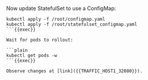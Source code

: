 
<br>

Now update StatefulSet to use a ConfigMap:

```plain
kubectl apply -f /root/configmap.yaml
kubectl apply -f /root/statefulset_configmap.yaml
```{{exec}}

Wait for pods to rollout:

```plain
kubectl get pods -w
```{{exec}}

Observe changes at [link]({{TRAFFIC_HOST1_32080}}).
